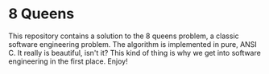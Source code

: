 # 8 Queens

This repository contains a solution to the 8 queens problem, a classic software engineering problem. The algorithm is
implemented in pure, ANSI C. It really is beautiful, isn't it? This kind of thing is why we get into software
engineering in the first place. Enjoy!